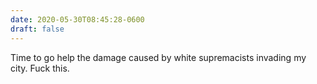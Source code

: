 ```yaml
---
date: 2020-05-30T08:45:28-0600
draft: false
---
```




Time to go help the damage caused by white supremacists invading my city. Fuck this.



